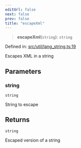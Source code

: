 ```yaml
---
editUrl: false
next: false
prev: false
title: "escapeXml"
---
```


> **escapeXml**(`string`): `string`

Defined in: [src/util/lang\_string.ts:19](https://github.com/fabricjs/fabric.js/blob/b4f67b1cfd353d0e2763b168e07bce6b67895452/src/util/lang_string.ts#L19)

Escapes XML in a string

## Parameters

### string

`string`

String to escape

## Returns

`string`

Escaped version of a string
